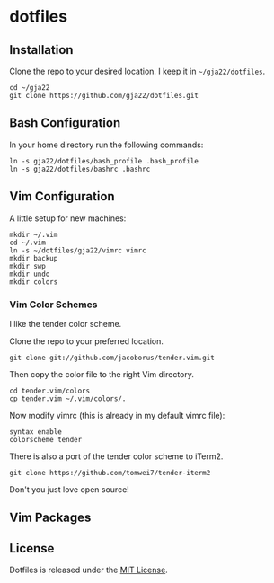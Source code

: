 # dotfiles

## Installation
Clone the repo to your desired location. I keep it in `~/gja22/dotfiles`.

`cd ~/gja22`\
`git clone https://github.com/gja22/dotfiles.git`

## Bash Configuration
In your home directory run the following commands:

`ln -s gja22/dotfiles/bash_profile .bash_profile`\
`ln -s gja22/dotfiles/bashrc .bashrc`

## Vim Configuration
A little setup for new machines:
```
mkdir ~/.vim
cd ~/.vim
ln -s ~/dotfiles/gja22/vimrc vimrc
mkdir backup
mkdir swp
mkdir undo
mkdir colors
```

### Vim Color Schemes
I like the tender color scheme.

Clone the repo to your preferred location.

`git clone git://github.com/jacoborus/tender.vim.git`

Then copy the color file to the right Vim directory.

`cd tender.vim/colors`\
`cp tender.vim ~/.vim/colors/.`

Now modify vimrc (this is already in my default vimrc file):

```
syntax enable
colorscheme tender
```

There is also a port of the tender color scheme to iTerm2.

`git clone https://github.com/tomwei7/tender-iterm2`

Don't you just love open source!

## Vim Packages



## License
Dotfiles is released under the [MIT License](https://opensource.org/licenses/MIT).
